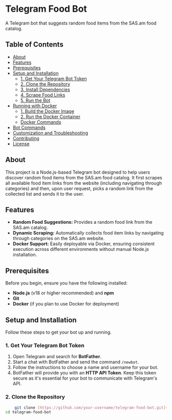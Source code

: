 # Telegram Food Bot

A Telegram bot that suggests random food items from the SAS.am food catalog.

## Table of Contents

- [About](#about)
- [Features](#features)
- [Prerequisites](#prerequisites)
- [Setup and Installation](#setup-and-installation)
    - [1. Get Your Telegram Bot Token](#1-get-your-telegram-bot-token)
    - [2. Clone the Repository](#2-clone-the-repository)
    - [3. Install Dependencies](#3-install-dependencies)
    - [4. Scrape Food Links](#4-scrape-food-links)
    - [5. Run the Bot](#5-run-the-bot)
- [Running with Docker](#running-with-docker)
    - [1. Build the Docker Image](#1-build-the-docker-image)
    - [2. Run the Docker Container](#2-run-the-docker-container)
    - [Docker Commands](#docker-commands)
- [Bot Commands](#bot-commands)
- [Customization and Troubleshooting](#customization-and-troubleshooting)
- [Contributing](#contributing)
- [License](#license)

## About

This project is a Node.js-based Telegram bot designed to help users discover random food items from the SAS.am food catalog. It first scrapes all available food item links from the website (including navigating through categories) and then, upon user request, picks a random link from the collected list and sends it to the user.

## Features

* **Random Food Suggestions:** Provides a random food link from the SAS.am catalog.
* **Dynamic Scraping:** Automatically collects food item links by navigating through categories on the SAS.am website.
* **Docker Support:** Easily deployable via Docker, ensuring consistent execution across different environments without manual Node.js installation.

## Prerequisites

Before you begin, ensure you have the following installed:

* **Node.js** (v18 or higher recommended) and **npm**
* **Git**
* **Docker** (if you plan to use Docker for deployment)

## Setup and Installation

Follow these steps to get your bot up and running.

### 1. Get Your Telegram Bot Token

1.  Open Telegram and search for **BotFather**.
2.  Start a chat with BotFather and send the command `/newbot`.
3.  Follow the instructions to choose a name and username for your bot.
4.  BotFather will provide you with an **HTTP API Token**. Keep this token secure as it's essential for your bot to communicate with Telegram's API.

### 2. Clone the Repository

```bash
    git clone [https://github.com/your-username/telegram-food-bot.git](https://github.com/your-username/telegram-food-bot.git) # Replace with your repo URL if you host it
cd telegram-food-bot
```



